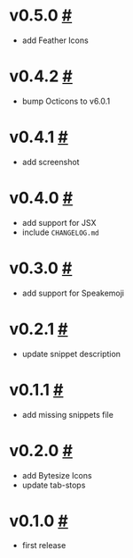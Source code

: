 # v0.5.0 [#](https://github.com/idleberg/atom-svg-icons/releases/tag/v0.5.0)

- add Feather Icons

# v0.4.2 [#](https://github.com/idleberg/atom-svg-icons/releases/tag/v0.4.2)

- bump Octicons to v6.0.1

# v0.4.1 [#](https://github.com/idleberg/atom-svg-icons/releases/tag/v0.4.1)

- add screenshot

# v0.4.0 [#](https://github.com/idleberg/atom-svg-icons/releases/tag/v0.4.0)

- add support for JSX
- include `CHANGELOG.md`

# v0.3.0 [#](https://github.com/idleberg/atom-svg-icons/releases/tag/v0.3.0)

- add support for Speakemoji

# v0.2.1 [#](https://github.com/idleberg/atom-svg-icons/releases/tag/v0.2.1)

- update snippet description

# v0.1.1 [#](https://github.com/idleberg/atom-svg-icons/releases/tag/v0.1.1)

- add missing snippets file

# v0.2.0 [#](https://github.com/idleberg/atom-svg-icons/releases/tag/v0.2.0)

- add Bytesize Icons
- update tab-stops

# v0.1.0 [#](https://github.com/idleberg/atom-svg-icons/releases/tag/v0.1.0)

- first release


